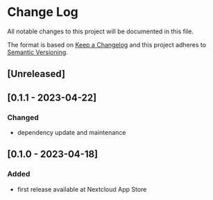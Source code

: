 # Change Log
All notable changes to this project will be documented in this file.

The format is based on [Keep a Changelog](http://keepachangelog.com/)
and this project adheres to [Semantic Versioning](http://semver.org/).

## [Unreleased]

## [0.1.1 - 2023-04-22]
### Changed
- dependency update and maintenance

## [0.1.0 - 2023-04-18]
### Added
- first release available at Nextcloud App Store
